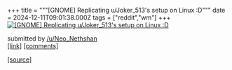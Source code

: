 +++
title = """[GNOME] Replicating u/Joker_513's setup on Linux :D"""
date = 2024-12-11T09:01:38.000Z
tags = ["reddit","wm"]
+++
[![[GNOME] Replicating u/Joker_513's setup on Linux :D](https://b.thumbs.redditmedia.com/XK9j5nWfHiUaY-gdSLggz5tzIc50je0c2-s90FaVLpk.jpg "[GNOME] Replicating u/Joker_513's setup on Linux :D")](https://www.reddit.com/r/unixporn/comments/1hbpfxn/gnome_replicating_ujoker_513s_setup_on_linux_d/)

submitted by [/u/Neo\_Nethshan](https://www.reddit.com/user/Neo_Nethshan)  
[\[link\]](https://www.reddit.com/gallery/1hbpfxn) [\[comments\]](https://www.reddit.com/r/unixporn/comments/1hbpfxn/gnome_replicating_ujoker_513s_setup_on_linux_d/)

[[source]](https://www.reddit.com/r/unixporn/comments/1hbpfxn/gnome_replicating_ujoker_513s_setup_on_linux_d/)
